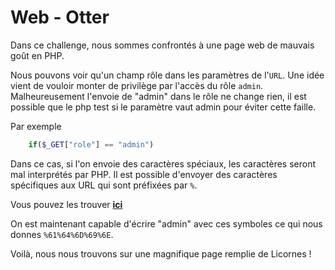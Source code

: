 # Web - Otter

Dans ce challenge, nous sommes confrontés à une page web de mauvais goût en PHP.

Nous pouvons voir qu'un champ rôle dans les paramètres de l'`URL`.
Une idée vient de vouloir monter de privilège par l'accès du rôle `admin`.
Malheureusement l'envoie de "admin" dans le rôle ne change rien, il est possible que le php test si le paramètre vaut admin pour éviter cette faille.

Par exemple
```php
    if($_GET["role"] == "admin") 
```

Dans ce cas, si l'on envoie des caractères spéciaux, les caractères seront mal interprétés par PHP.
Il est possible d'envoyer des caractères spécifiques aux URL qui sont préfixées par `%`.

Vous pouvez les trouver [__ici__](https://www.w3schools.com/Tags/ref_urlencode.asp)

On est maintenant capable d'écrire "admin" avec ces symboles ce qui nous donnes `%61%64%6D%69%6E`.

Voilà, nous nous trouvons sur une magnifique page remplie de Licornes !
